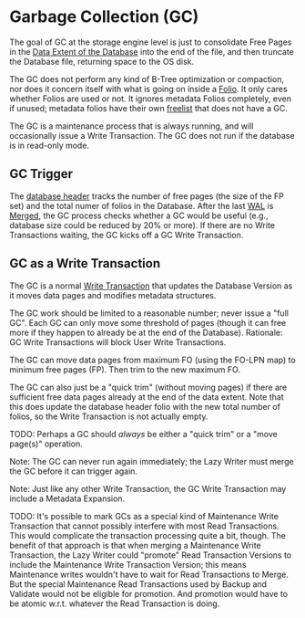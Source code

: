 # Garbage Collection (GC)

The goal of GC at the storage engine level is just to consolidate Free Pages in the [Data Extent of the Database](./file-formats/database.md) into the end of the file, and then truncate the Database file, returning space to the OS disk.

The GC does not perform any kind of B-Tree optimization or compaction, nor does it concern itself with what is going on inside a [Folio](./file-formats/folios.md). It only cares whether Folios are used or not. It ignores metadata Folios completely, even if unused; metadata folios have their own [freelist](./file-formats/database.md#freelist) that does not have a GC.

The GC is a maintenance process that is always running, and will occasionally issue a Write Transaction. The GC does not run if the database is in read-only mode.

## GC Trigger

The [database header](./file-formats/database.md#database-header) tracks the number of free pages (the size of the FP set) and the total numer of folios in the Database. After the last [WAL](./file-formats/wal.md) is [Merged](./lazy-writer.md#merging-wal-files), the GC process checks whether a GC would be useful (e.g., database size could be reduced by 20% or more). If there are no Write Transactions waiting, the GC kicks off a GC Write Transaction.

## GC as a Write Transaction

The GC is a normal [Write Transaction](./transactions.md) that updates the Database Version as it moves data pages and modifies metadata structures.

The GC work should be limited to a reasonable number; never issue a "full GC". Each GC can only move some threshold of pages (though it can free more if they happen to already be at the end of the Database). Rationale: GC Write Transactions will block User Write Transactions.

The GC can move data pages from maximum FO (using the FO-LPN map) to minimum free pages (FP). Then trim to the new maximum FO.

The GC can also just be a "quick trim" (without moving pages) if there are sufficient free data pages already at the end of the data extent. Note that this does update the database header folio with the new total number of folios, so the Write Transaction is not actually empty.

TODO: Perhaps a GC should *always* be either a "quick trim" or a "move page(s)" operation.

Note: The GC can never run again immediately; the Lazy Writer must merge the GC before it can trigger again.

Note: Just like any other Write Transaction, the GC Write Transaction may include a Metadata Expansion.

TODO: It's possible to mark GCs as a special kind of Maintenance Write Transaction that cannot possibly interfere with most Read Transactions. This would complicate the transaction processing quite a bit, though. The benefit of that approach is that when merging a Maintenance Write Transaction, the Lazy Writer could "promote" Read Transaction Versions to include the Maintenance Write Transaction Version; this means Maintenance writes wouldn't have to wait for Read Transactions to Merge. But the special Maintenance Read Transactions used by Backup and Validate would not be eligible for promotion. And promotion would have to be atomic w.r.t. whatever the Read Transaction is doing.
